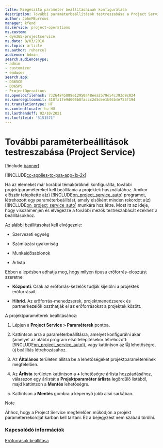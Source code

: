 ```yaml
---
title: Kiegészítő paraméter beállításainak konfigurálása
description: További paraméterbeállítások testreszabása a Project Service szolgáltatásban
author: JohnPBurrows
manager: kfend
ms.service: project-operations
ms.custom:
- dyn365-projectservice
ms.date: 8/03/2018
ms.topic: article
ms.author: ruhercul
audience: Admin
search.audienceType:
- admin
- customizer
- enduser
search.app:
- D365CE
- D365PS
- ProjectOperations
ms.openlocfilehash: 73264845808e12950a48eea2b79e54c393d9c024
ms.sourcegitcommit: 418fa1fe9d605b8faccc2d5dee1b04b4e753f194
ms.translationtype: HT
ms.contentlocale: hu-HU
ms.lasthandoff: 02/10/2021
ms.locfileid: "5151571"
---
```

# <a name="configure-additional-parameter-settings-project-service"></a>További paraméterbeállítások testreszabása (Project Service)

[!include [banner](../includes/psa-now-project-operations.md)]

[!INCLUDE[cc-applies-to-psa-app-1x-2x](../includes/cc-applies-to-psa-app-1x-2x.md)]

Ha az elemeket már korábbi témaköröknél konfigurálta, további projektparamétereket kell beállítania a projektek használatához. Amikor először telepítette a(z) [!INCLUDE[pn_project_service_auto](../includes/pn-project-service-auto.md)] programot, létrehozott egy paraméterbeállítást, amely elsőként minden rekordot a(z) [!INCLUDE[pn_project_service_auto](../includes/pn-project-service-auto.md)] munkára hoz létre. Most itt az ideje, hogy visszamenjen és elvégezze a további mezők testreszabását ezekhez a beállításokhoz.  
  
 Az alábbi beállításokat kell elvégeznie:  
  
-   Szervezeti egység  
  
-   Számlázási gyakoriság  
  
-   Munkaidősablonok  
  
-   Árlista  
 
Ebben a lépésben adhatja meg, hogy milyen típusú erőforrás-elosztást szeretne:  
  
- **Központi**. Csak az erőforrás-kezelők tudják kijelölni a projektek erőforrásait.  
  
- **Hibrid**. Az erőforrás-menedzserek, projektmenedzserek és partnerkezelők oszthatják el az erőforrásokat a projektek között.  
  
 
A projektparaméterek beállításához:  
  
1. Lépjen a **Project Service > Paraméterek** pontba.  
  
2. Kattintson arra a paraméterbeállításra, amelyet konfigurálni akar (amelyet az alábbi program első telepítésekor létrehozott: [!INCLUDE[pn_project_service_auto](../includes/pn-project-service-auto.md)]), vagy kattintson az **Új** lehetőségre, új beállítás létrehozásához.  
  
3. Az **Általános** területen állítsa be a lehetőségeket projektparamétereinek megfelelően.  
  
4. Az **Árlista** területen kattintson a **+** lehetőségre árlista hozzáadásához, válasszon egy árlistát a **Projektparaméter árlista** legördülő listából, majd kattintson a **Mentés** lehetőségre.  
  
5. Kattintson a **Mentés** gombra a képernyő jobb alsó sarkában.  

> [!NOTE]
> Ahhoz, hogy a Project Service megfelelően működjön a projekt paraméterrekordját karban kell tartani. Ez a bejegyzést nem szabad törölni.

### <a name="see-also"></a>Kapcsolódó információk  
 [Erőforrások beállítása](../psa/set-up-resources.md)
